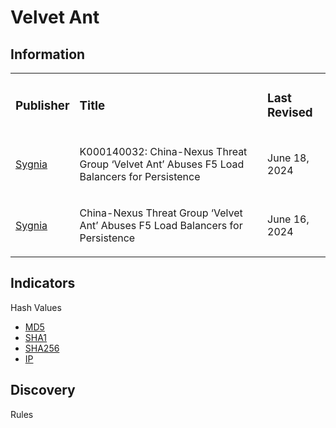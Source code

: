 # Velvet Ant

## Information
<table>
  <tr>
    <td>
      <h3>Publisher</h3>
    </td>
    <td>
      <h3>Title</h3>
    </td>
    <td>
      <h3>Last Revised</h3>
    </td>
  </tr>
  <tr>
    <td>
      <a href="https://my.f5.com/manage/s/article/K000140032">Sygnia</a>
    </td>
    <td>
      <p>K000140032: China-Nexus Threat Group ‘Velvet Ant’ Abuses F5 Load Balancers for Persistence</p>
    </td>
    <td>
      <p>June 18, 2024</p>
    </td>
  </tr>
  <tr>
    <td>
      <a href="https://www.sygnia.co/blog/china-nexus-threat-group-velvet-ant/#11">Sygnia</a>
    </td>
    <td>
      <p>China-Nexus Threat Group ‘Velvet Ant’ Abuses F5 Load Balancers for Persistence</p>
    </td>
    <td>
      <p>June 16, 2024</p>
    </td>
  </tr>
</table>

## Indicators
Hash Values
- <a href="https://github.com/PudgyDragon/IOCs/blob/main/All/Velvet%20Ant/samples.md5">MD5</a>
- <a href="https://github.com/PudgyDragon/IOCs/blob/main/All/Velvet%20Ant/samples.sha1">SHA1</a>
- <a href="https://github.com/PudgyDragon/IOCs/blob/main/All/Velvet%20Ant/samples.sha256">SHA256</a>
- <a href="https://github.com/PudgyDragon/IOCs/blob/main/All/Velvet%20Ant/IPs.txt">IP</a>

## Discovery
Rules
